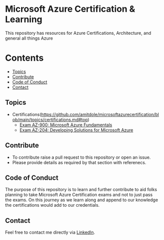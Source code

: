 # Microsoft Azure Certification & Learning

This repository has resources for Azure Certifications, Architecture, and general all things Azure

# Contents
- [Topics](#topic)
- [Contribute](#contribute)
- [Code of Conduct](#conduct)
- [Contact](#contact)

## Topics <a name="topic"></a>
* Certifications(https://github.com/amitdole/microsoftazurecertification/blob/main/topics/certifications.md#top)
  * [Exam AZ-900: Microsoft Azure Fundamentals](https://github.com/amitdole/microsoftazurecertification/blob/main/Microsoft%20Azure%20Fundamentals%20-%20AZ-900/az-900.md)
  * [Exam AZ-204: Developing Solutions for Microsoft Azure](https://github.com/amitdole/microsoftazurecertification/blob/main/Developing%20Solutions%20for%20Microsoft%20Azure%20-%20AZ-204/az-204.md)

## Contribute <a name="contribute"></a>
- To contribute raise a pull request to this repository or open an issue.
- Please provide details as required by that section with referenecs.

## Code of Conduct <a name="conduct"></a>
The purpose of this repository is to learn and further contribute to aid folks planning to take Microsoft Azure Certification exams and not to just pass the exams. On this journey as we learn along and append to our knowledge the certifications would add to our credentials.

## Contact <a name="contact"></a>
Feel free to contact me directly via [LinkedIn](https://www.linkedin.com/in/amit-dole-41a3b420).
